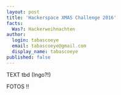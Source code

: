 ```yaml
---
layout: post
title: 'Hackerspace XMAS Challenge 2016'
facts:
  Was?: Hackerweihnachten
author:
  login: tabascoeye
  email: tabascoeye@gmail.com
  display_name: tabascoeye
published: false
---
```


TEXT tbd (Ingo?!)

FOTOS !!
